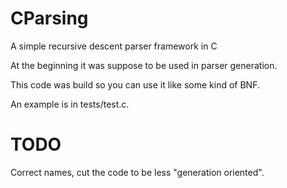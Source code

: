 CParsing
========

A simple recursive descent parser framework in C

At the beginning it was suppose to be used in parser generation.

This code was build so you can use it like some kind of BNF.

An example is in tests/test.c.

TODO
====

Correct names, cut the code to be less "generation oriented".
